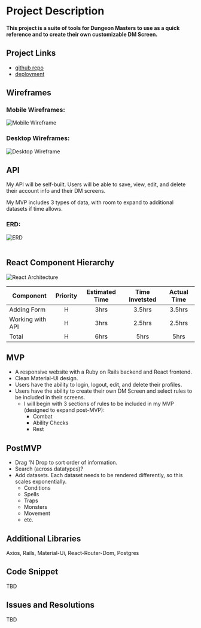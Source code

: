 # Project Description

#### This project is a suite of tools for Dungeon Masters to use as a quick reference and to create their own customizable DM Screen. 

## Project Links

- [github repo](https://github.com/andrew-hollingworth/DND-Toolkit)
- [deployment]()

## Wireframes
### Mobile Wireframes:
![Mobile Wireframe](https://i.imgur.com/upm5X28.jpg "Mobile Wireframe")

### Desktop Wireframes:
![Desktop Wireframe](https://i.imgur.com/X9PJKZM.jpg "Desktop Wireframe")

## API

My API will be self-built. Users will be able to save, view, edit, and delete their account info and their DM screens. 

My MVP includes 3 types of data, with room to expand to additional datasets if time allows.

### ERD:
![ERD](https://i.imgur.com/gcXVYzi.png "ERD")
<br>
<br>

## React Component Hierarchy

![React Architecture](https://i.imgur.com/TUfjhLS.png "React Architecture")

| Component | Priority | Estimated Time | Time Invetsted | Actual Time |
| --- | :---: |  :---: | :---: | :---: |
| Adding Form | H | 3hrs| 3.5hrs | 3.5hrs |
| Working with API | H | 3hrs| 2.5hrs | 2.5hrs |
| Total | H | 6hrs| 5hrs | 5hrs |

## MVP
- A responsive website with a Ruby on Rails backend and React frontend.
- Clean Material-UI design.
- Users have the ability to login, logout, edit, and delete their profiles.
- Users have the ability to create their own DM Screen and select rules to be included in their screens.
  - I will begin with 3 sections of rules to be included in my MVP (designed to expand post-MVP): 
    - Combat
    - Ability Checks
    - Rest

## PostMVP 

- Drag 'N Drop to sort order of information.
- Search (across datatypes)?
- Add datasets. Each dataset needs to be rendered differently, so this scales exponentially.
  - Conditions
  - Spells
  - Traps
  - Monsters
  - Movement
  - etc.

## Additional Libraries
Axios, Rails, Material-Ui, React-Router-Dom, Postgres

## Code Snippet
TBD

## Issues and Resolutions

TBD